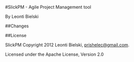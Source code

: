 #SlickPM - Agile Project Management tool

By Leonti Bielski

##Changes


##License

SlickPM
Copyright 2012 Leonti Bielski, prishelec@gmail.com.

Licensed under the Apache License, Version 2.0
